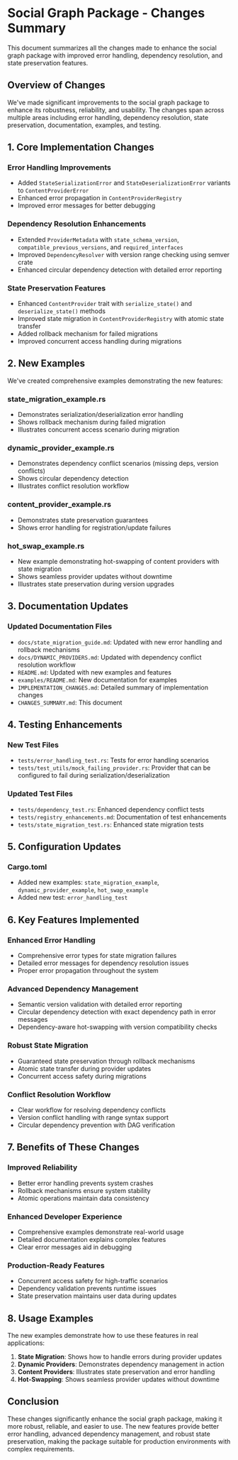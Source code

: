 # Social Graph Package - Changes Summary

This document summarizes all the changes made to enhance the social graph package with improved error handling, dependency resolution, and state preservation features.

## Overview of Changes

We've made significant improvements to the social graph package to enhance its robustness, reliability, and usability. The changes span across multiple areas including error handling, dependency resolution, state preservation, documentation, examples, and testing.

## 1. Core Implementation Changes

### Error Handling Improvements
- Added `StateSerializationError` and `StateDeserializationError` variants to `ContentProviderError`
- Enhanced error propagation in `ContentProviderRegistry`
- Improved error messages for better debugging

### Dependency Resolution Enhancements
- Extended `ProviderMetadata` with `state_schema_version`, `compatible_previous_versions`, and `required_interfaces`
- Improved `DependencyResolver` with version range checking using semver crate
- Enhanced circular dependency detection with detailed error reporting

### State Preservation Features
- Enhanced `ContentProvider` trait with `serialize_state()` and `deserialize_state()` methods
- Improved state migration in `ContentProviderRegistry` with atomic state transfer
- Added rollback mechanism for failed migrations
- Improved concurrent access handling during migrations

## 2. New Examples

We've created comprehensive examples demonstrating the new features:

### state_migration_example.rs
- Demonstrates serialization/deserialization error handling
- Shows rollback mechanism during failed migration
- Illustrates concurrent access scenario during migration

### dynamic_provider_example.rs
- Demonstrates dependency conflict scenarios (missing deps, version conflicts)
- Shows circular dependency detection
- Illustrates conflict resolution workflow

### content_provider_example.rs
- Demonstrates state preservation guarantees
- Shows error handling for registration/update failures

### hot_swap_example.rs
- New example demonstrating hot-swapping of content providers with state migration
- Shows seamless provider updates without downtime
- Illustrates state preservation during version upgrades

## 3. Documentation Updates

### Updated Documentation Files
- `docs/state_migration_guide.md`: Updated with new error handling and rollback mechanisms
- `docs/DYNAMIC_PROVIDERS.md`: Updated with dependency conflict resolution workflow
- `README.md`: Updated with new examples and features
- `examples/README.md`: New documentation for examples
- `IMPLEMENTATION_CHANGES.md`: Detailed summary of implementation changes
- `CHANGES_SUMMARY.md`: This document

## 4. Testing Enhancements

### New Test Files
- `tests/error_handling_test.rs`: Tests for error handling scenarios
- `tests/test_utils/mock_failing_provider.rs`: Provider that can be configured to fail during serialization/deserialization

### Updated Test Files
- `tests/dependency_test.rs`: Enhanced dependency conflict tests
- `tests/registry_enhancements.md`: Documentation of test enhancements
- `tests/state_migration_test.rs`: Enhanced state migration tests

## 5. Configuration Updates

### Cargo.toml
- Added new examples: `state_migration_example`, `dynamic_provider_example`, `hot_swap_example`
- Added new test: `error_handling_test`

## 6. Key Features Implemented

### Enhanced Error Handling
- Comprehensive error types for state migration failures
- Detailed error messages for dependency resolution issues
- Proper error propagation throughout the system

### Advanced Dependency Management
- Semantic version validation with detailed error reporting
- Circular dependency detection with exact dependency path in error messages
- Dependency-aware hot-swapping with version compatibility checks

### Robust State Migration
- Guaranteed state preservation through rollback mechanisms
- Atomic state transfer during provider updates
- Concurrent access safety during migrations

### Conflict Resolution Workflow
- Clear workflow for resolving dependency conflicts
- Version conflict handling with range syntax support
- Circular dependency prevention with DAG verification

## 7. Benefits of These Changes

### Improved Reliability
- Better error handling prevents system crashes
- Rollback mechanisms ensure system stability
- Atomic operations maintain data consistency

### Enhanced Developer Experience
- Comprehensive examples demonstrate real-world usage
- Detailed documentation explains complex features
- Clear error messages aid in debugging

### Production-Ready Features
- Concurrent access safety for high-traffic scenarios
- Dependency validation prevents runtime issues
- State preservation maintains user data during updates

## 8. Usage Examples

The new examples demonstrate how to use these features in real applications:

1. **State Migration**: Shows how to handle errors during provider updates
2. **Dynamic Providers**: Demonstrates dependency management in action
3. **Content Providers**: Illustrates state preservation and error handling
4. **Hot-Swapping**: Shows seamless provider updates without downtime

## Conclusion

These changes significantly enhance the social graph package, making it more robust, reliable, and easier to use. The new features provide better error handling, advanced dependency management, and robust state preservation, making the package suitable for production environments with complex requirements.